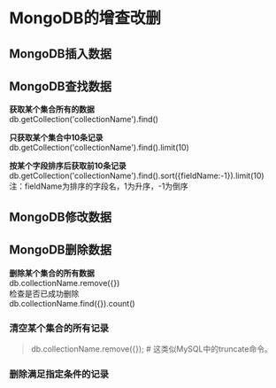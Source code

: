 # MongoDB的增查改删
## MongoDB插入数据
## MongoDB查找数据
**获取某个集合所有的数据**<br>
db.getCollection('collectionName').find()<br>

**只获取某个集合中10条记录**<br>
db.getCollection('collectionName').find().limit(10)<br>

**按某个字段排序后获取前10条记录**<br>
db.getCollection('collectionName').find().sort({fieldName:-1}).limit(10)<br>
注：fieldName为排序的字段名，1为升序，-1为倒序<br>

## MongoDB修改数据<br>
## MongoDB删除数据<br>
**删除某个集合的所有数据**<br>
db.collectionName.remove({})<br>
检查是否已成功删除<br>
db.collectionName.find({}).count()

### 清空某个集合的所有记录
> db.collectionName.remove({}); # 这类似MySQL中的truncate命令。

### 删除满足指定条件的记录<br>
